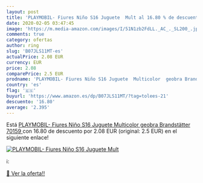 ```yaml
---
layout: post
title: 'PLAYMOBIL- Fiures Niño S16 Juguete  Mult al 16.80 % de descuento'
date: 2020-02-05 03:47:45
image: 'https://m.media-amazon.com/images/I/51N1zb2FdLL._AC_._SL200_.jpg'
comments: true
category: ofertas
author: ring
slug: 'B07JLS11MT-es'
actualPrice: 2.08 EUR
currency: EUR
price: 2.08
comparePrice: 2.5 EUR
prodname: 'PLAYMOBIL- Fiures Niño S16 Juguete  Multicolor  geobra Brandstätter 70159 '
country: 'es'
flag: '🇪🇸'
buyurl: 'https://www.amazon.es/dp/B07JLS11MT/?tag=tolees-21'
descuento: '16.80'
average: '2.395'
---
```


Está [PLAYMOBIL- Fiures Niño S16 Juguete  Multicolor  geobra Brandstätter 70159 ](https://www.amazon.es/dp/B07JLS11MT/?tag=tolees-21) con 16.80 de descuento por 2.08 EUR (original: 2.5 EUR) en el siguiente enlace!

[![PLAYMOBIL- Fiures Niño S16 Juguete  Mult](https://m.media-amazon.com/images/I/51N1zb2FdLL._AC_._SL200_.jpg)](https://www.amazon.es/dp/B07JLS11MT/?tag=tolees-21)

ℹ️:


[🛒 Ver la oferta!!](https://www.amazon.es/dp/B07JLS11MT/?tag=tolees-21)
